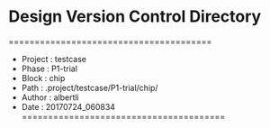 # Design Version Control Directory
=======================================
* Project : testcase
* Phase   : P1-trial
* Block   : chip
* Path    : .project/testcase/P1-trial/chip/
* Author  : albertli
* Date    : 20170724_060834
=======================================
